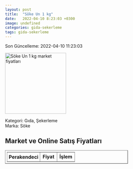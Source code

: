 ```yaml
---
layout: post
title:  "Söke Un 1 kg"
date:   2022-04-10 8:23:03 +0300
image: undefined
categories: gida-sekerleme
tags: gida-sekerleme
---
```


Son Güncelleme: 2022-04-10 11:23:03

<img src="undefined" width="200" alt="Söke Un 1 kg market fiyatları" />

Kategori: Gıda, Şekerleme
<br />
Marka: Söke

<h2>Market ve Online Satış Fiyatları</h2>

<table border="1" style="padding: 5px;width:80%;">
  <tr>
    <td style="padding: 5px;"><strong>Perakendeci</strong></td>
    <td><strong>Fiyat</strong></td>
    <td><strong>İşlem</strong></td>
  </tr>
  
</table>
